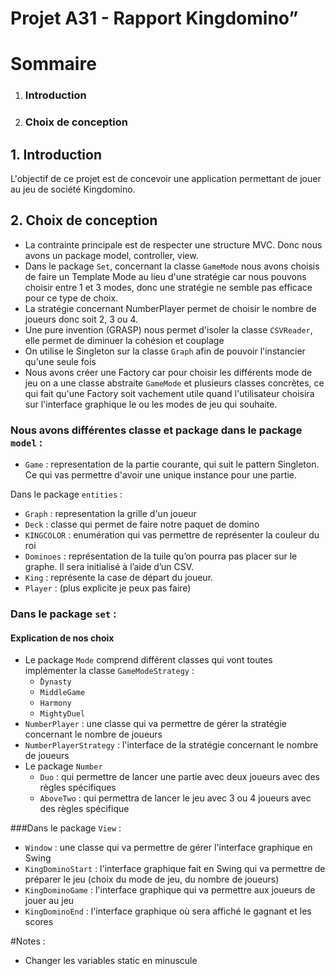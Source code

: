 # Projet A31 - Rapport Kingdomino”

# Sommaire 
1.  ### Introduction
2.  ### Choix de conception


## 1.  Introduction

L'objectif de ce projet est de concevoir une application permettant de jouer au jeu de société Kingdomino.

## 2. Choix de conception

- La contrainte principale est de respecter une structure MVC. Donc nous avons un package model, controller, view.
- Dans le package `Set`, concernant la classe `GameMode` nous avons choisis de faire un Template Mode au lieu d'une stratégie
  car nous pouvons choisir entre 1 et 3 modes, donc une stratégie ne semble pas efficace pour ce type de choix.
- La stratégie concernant NumberPlayer permet de choisir le nombre de joueurs donc soit 2, 3 ou 4. 
- Une pure invention (GRASP) nous permet d'isoler la classe `CSVReader`, elle permet de diminuer la cohésion et couplage
- On utilise le Singleton sur la classe `Graph` afin de pouvoir l'instancier qu'une seule fois
- Nous avons créer une Factory car pour choisir les différents mode de jeu on a une classe abstraite `GameMode` et plusieurs classes concrètes, ce qui fait 
 qu'une Factory soit vachement utile quand l'utilisateur choisira sur l'interface graphique le ou les modes de jeu qui souhaite.

### Nous avons différentes classe et package dans le package `model` :
- `Game` : representation de la partie courante, qui suit le pattern Singleton. Ce qui vas permettre d'avoir une unique instance pour une partie.

Dans le package `entities` : 
-   `Graph` : representation la grille d'un joueur 
-   `Deck` : classe qui permet de faire notre paquet de domino
-   `KINGCOLOR` : enumération qui vas permettre de représenter la couleur du roi
-   `Dominoes` : représentation de la tuile qu’on pourra pas placer sur le graphe. Il sera initialisé à l’aide d’un CSV.
-   `King` : représente la case de départ du joueur.
-   `Player` : (plus explicite je peux pas faire)

### Dans le package `set` :
#### Explication de nos choix
 
-   Le package `Mode` comprend différent classes qui vont toutes implémenter la classe `GameModeStrategy` :
    -   ̀`Dynasty`
    -   `MiddleGame`
    -   `Harmony`
    -   `MightyDuel`
-   `NumberPlayer` : une classe qui va permettre de gérer la stratégie concernant le nombre de joueurs    
-   `NumberPlayerStrategy` : l'interface de la stratégie concernant le nombre de joueurs
-   Le package `Number`
    - `Duo` : qui permettre de lancer une partie avec deux joueurs avec des règles spécifiques
    - `AboveTwo` : qui permettra de lancer le jeu avec 3 ou 4 joueurs avec des règles spécifique
    
###Dans le package `View` :

- `Window` : une classe qui va permettre de gérer l'interface graphique en Swing
- `KingDominoStart` : l'interface graphique fait en Swing qui va permettre de préparer le jeu (choix du mode de jeu, du nombre de joueurs)
- `KingDominoGame` : l'interface graphique qui va permettre aux joueurs de jouer au jeu 
- `KingDominoEnd` : l'interface graphique où sera affiché le gagnant et les scores


#Notes :
- Changer les variables static en minuscule

    
    
